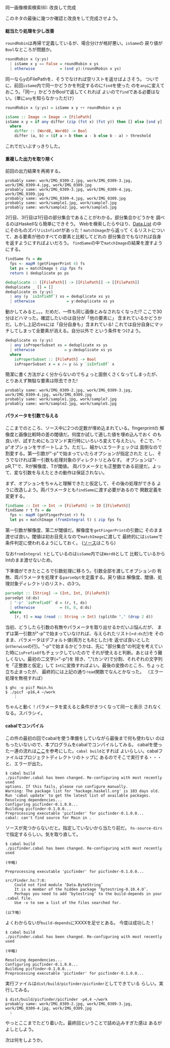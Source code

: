 同一画像検索検索(6): 改良して完成

このネタの最後に幾つか確認と改良をして完成させよう。

#### 総当たり処理を少し改善

`roundRobin`は再帰で定義しているが、場合分けが格好悪い。`isSame`の
戻り値が`Bool`なところが問題か。

```haskell
roundRobin x (y:ys)
  | isSame x y == False = roundRobin x ys
  | otherwise           = (snd y):(roundRobin x ys)
```

同一ならyのFilePathを、そうでなければ空リストを返せばよさそう。
ついでに、前回`isSame`内で同一かどうかを判定するのに`find`を使った
のを`any`に変えておこう。「同一」かどうかBoolで返してくれれば
よいので`find`である必要はない。（単に`any`を知らなかっただけ）

```haskell
roundRobin x (y:ys) = isSame x y ++ roundRobin x ys                       

isSame :: Image -> Image -> [FilePath]                                 
isSame x y = if any differ (zip (fst x) (fst y)) then [] else [snd y]         
  where                                                                         
    differ :: (Word8, Word8) -> Bool                                            
    differ (a, b) = (if a > b then a - b else b - a) > threshold                        
```

これでだいぶすっきりした。

#### 重複した出力を取り除く

前回の出力結果を再掲する。

```
probably same: work/IMG_0309-2.jpg, work/IMG_0309-3.jpg, work/IMG_0309-4.jpg, work/IMG_0309.jpg                                                                
probably same: work/IMG_0309-3.jpg, work/IMG_0309-4.jpg, work/IMG_0309.jpg      
probably same: work/IMG_0309-4.jpg, work/IMG_0309.jpg                           
probably same: work/sample1.jpg, work/sample7.jpg                               
probably same: work/sample2.jpg, work/sample5.jpg                               
```

2行目、3行目は1行目の部分集合であることがわかる。部分集合かどうかを
調べるのはHaskellなら簡単にできそう。
Webを検索したらやはり、[Data.List](https://hackage.haskell.org/package/base-4.7.0.2/docs/Data-List.html)
の中にそのものズバリ`isInfixOf`があった！`matchImage`から返って
くるリストについて、ある要素が他のすべての要素と比較してどれの
部分集合でもなければ自身を返すようにすればよいだろう。
`findSame`の中で`matchImage`の結果を渡すようにする。

```haskell
findSame fs = do                                                            
  fps <- mapM (getFingerPrint 4) fs                                             
  let ps = matchImage $ zip fps fs                             
  return $ deduplicate ps ps                                                    

deduplicate :: [[FilePath]] -> [[FilePath]] -> [[FilePath]]                     
deduplicate _ [] = []                                                           
deduplicate xs (y:ys)                                                           
  | any (y `isInfixOf`) xs = deduplicate xs ys                                   
  | otherwise              = y:deduplicate xs ys                                 
```

動かしてみると。。。だめだ、一件も同じ画像とみなされなくなった!?
ここで30分ほどハマった。確認したいのは自分が「他の要素に」
含まれているかどうかだ。しかし上記のxsには「自分自身も」含まれている!
これでは自分自身にマッチしてしまって全要素が消える。自分以外で
という条件をつけよう。

```haskell
deduplicate xs (y:ys)                                                           
  | any isProperSubset xs = deduplicate xs ys                                   
  | otherwise             = y:deduplicate xs ys                                 
  where                                                                         
    isProperSubset :: [FilePath] -> Bool                                        
    isProperSubset x = x /= y && y `isInfixOf` x                                
```

簡潔に書く方法がよく分からないのでちょっと面倒くさくなってしまったが、
とりあえず無駄な要素は除去できた!

```
probably same: work/IMG_0309-2.jpg, work/IMG_0309-3.jpg, work/IMG_0309-4.jpg, work/IMG_0309.jpg                                                                
probably same: work/sample1.jpg, work/sample7.jpg                               
probably same: work/sample2.jpg, work/sample5.jpg                               
```

#### パラメータを引数で与える

ここまでのところ、ソース中に2つの定数が埋め込まれている。fingerprintの
解像度と画像比較時の差の閾値だ。何度か試して適した値を埋め込んでおく
のも良いが、試すためにもコマンド実行時にいろいろ変えて与えたい。
そこで、"-p"オプションをサポートしよう。ただし、細かいエラーチェックは
面倒なので割愛する。第一引数が"-p"で始まっていたらオプションが指定された
とし、そうでなければ第一引数も処理対象のディレクトリとみなす。
オプションは"-pR,T"で、Rが解像度、Tが閾値。
両パラメータとも正整数である前提だ。よって、変な引数を与えたときの動作は保証されない。

まず、オプションをちゃんと理解できたと仮定して、その後の処理ができる
ように改造しよう。両パラメータとも`findSame`に渡す必要があるので
関数定義を変更する。

```haskell
findSame :: Int -> Int -> [FilePath] -> IO [[FilePath]]                         
findSame r t fs = do                                                            
  fps <- mapM (getFingerPrint r) fs                                             
  let ps = matchImage (fromIntegral t) $ zip fps fs                             
```

第一引数が解像度、第二が閾値だ。解像度を`getFingerPrint`の引数に
そのまま渡せば良い。閾値は初お目見えなので`matchImage`に渡して
最終的には`isSame`で条件判定に使われるようにしておく。
([ソース](https://github.com/eijian/picfinder)はこちら)

なお`fromIntegral t`としているのは`isSame`内では`Word8`として
比較しているからIntのまま渡せないため。

下準備ができたところで引数処理に移ろう。引数全部を渡してオプションの
有無、両パラメータを処理する`parseOpt`を定義する。戻り値は
解像度、閾値、処理対象ディレクトリのリスト、の3つ。

```haskell
parseOpt :: [String] -> (Int, Int, [FilePath])                                  
parseOpt (d:ds)                                                                 
  | "-p" `isPrefixOf` d = (r, t, ds)                                            
  | otherwise           = (8, 8, d:ds)                                          
  where                                                                         
    [r, t] = map (read :: String -> Int) (splitOn "," (drop 2 d))               
```

当初、どうしたら引数の有無やパラメータを取り出せるかだいぶ悩んだが、
まずは第一引数が"-p"で始まっていなければ、与えられたリスト(=`d:ds`だ)を
そのまま、パラメータはデフォルト値(両方とも8とした)を
返せば良いとした(`otherwise`の行)。"-p"で始まるかどうかは、先に
"部分集合"の判定を考えていた時に`isPrefixOf`もチェックしていたので
それが使えると判断。あとはそう難しくない。最初の二文字(="-p")を
除き、","(カンマ)で分割、それぞれの文字列を「正整数と仮定」して
`Int`に変換すればよい。最後の変換のところ、ちょっと立ち止まったが、
最終的には上記の通り`read`関数でなんとかなった。
（エラー処理を無視すれば）

```
$ ghc -o picf Main.hs
$ ./picf -p16,4 ~/work
    :
```

ちゃんと動く！パラメータを変えると条件がきつくなって同一と表示
されなくなる。スバラシイ。

#### cabalでコンパイル

この件の最初の回でcabalを使う準備をしていながら最後まで何も使わない
のはもったいないので、本プログラムをcabalでコンパイルしてみる。
cabalを使った一連の流れは[ここ](https://sites.google.com/site/klovelab/Home/cabal)を参考にした。`cabal build`とすれば
よいらしい。cabalファイルはプロジェクトディレクトリのトップに
あるのでそこで実行する・・・と、エラーが出た。

```
$ cabal build
./picfinder.cabal has been changed. Re-configuring with most recently used
options. If this fails, please run configure manually.
Warning: The package list for 'hackage.haskell.org' is 103 days old.
Run 'cabal update' to get the latest list of available packages.
Resolving dependencies...
Configuring picfinder-0.1.0.0...
Building picfinder-0.1.0.0...
Preprocessing executable 'picfinder' for picfinder-0.1.0.0...
cabal: can't find source for Main in .
```

ソースが見つからないだと。指定していないから当たり前だ。
`hs-source-dirs`で指定するらしい。気を取り直して。

```
$ cabal build
./picfinder.cabal has been changed. Re-configuring with most recently used

(中略)

Preprocessing executable 'picfinder' for picfinder-0.1.0.0...

src/Finder.hs:7:8:
    Could not find module ‘Data.ByteString’
    It is a member of the hidden package ‘bytestring-0.10.4.0’.
    Perhaps you need to add ‘bytestring’ to the build-depends in your .cabal file.
    Use -v to see a list of the files searched for.

(以下略)
```

よくわからないが`build-depends`にXXXXを足せとある。
今度は成功した！

```
$ cabal build
./picfinder.cabal has been changed. Re-configuring with most recently used

(中略)

Resolving dependencies...
Configuring picfinder-0.1.0.0...
Building picfinder-0.1.0.0...
Preprocessing executable 'picfinder' for picfinder-0.1.0.0...
```

実行ファイルは`dist/build/picfinder/picfinder`としてできている
らしい。実行してみる。

```
$ dist/build/picfinder/picfinder -p4,4 ~/work
probably same: work/IMG_0309-2.jpg, work/IMG_0309-3.jpg, work/IMG_0309-4.jpg, work/IMG_0309.jpg
  :
```

やっとここまでたどり着いた。最終回ということで詰め込みすぎた感は
あるがよしとしよう。

次は何をしようか。
